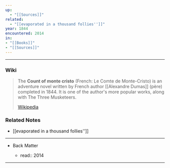 ```yaml
---
up:
  - "[[Sources]]"
related:
  - "[[evaporated in a thousand follies'']]"
year: 1844
encountered: 2014
in:
- "[[Books]]"
- "[[Sources]]"
---
```

---


### Wiki

> The **Count of monte cristo** (French: Le Comte de Monte-Cristo) is an adventure novel  written by French author [[Alexandre Dumas]] (père) completed in 1844. It is one of the author's more popular works, along with The Three Musketeers.
>
> [Wikipedia](https://en.wikipedia.org/wiki/The%20Count%20of%20Monte%20Cristo)

### Related Notes
- [[evaporated in a thousand follies'']]

---

- Back Matter

	- read:: 2014

---
